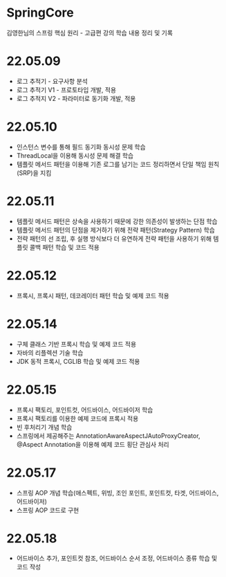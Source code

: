 # SpringCore
김영한님의 스프링 핵심 원리 - 고급편 강의 학습 내용 정리 및 기록

# 22.05.09
 - 로그 추적기 - 요구사항 분석
 - 로그 추적기 V1 - 프로토타입 개발, 적용
 - 로그 추적지 V2 - 파라미터로 동기화 개발, 적용

# 22.05.10
 - 인스턴스 변수를 통해 필드 동기화 동시성 문제 학습
 - ThreadLocal을 이용해 동시성 문제 해결 학습
 - 템플릿 메서드 패턴을 이용해 기존 로그를 남기는 코드 정리하면서 단일 책임 원칙(SRP)을 지킴

# 22.05.11
 - 템플릿 메서드 패턴은 상속을 사용하기 때문에 강한 의존성이 발생하는 단점 학습
 - 템플릿 메서드 패턴의 단점을 제거하기 위해 전략 패턴(Strategy Pattern) 학습
 - 전략 패턴의 선 조립, 후 실행 방식보다 더 유연하게 전략 패턴을 사용하기 위해 템플릿 콜백 패턴 학습 및 코드 적용

# 22.05.12
 - 프록시, 프록시 패턴, 데코레이터 패턴 학습 및 예제 코드 적용

# 22.05.14
 - 구체 클래스 기반 프록시 학습 및 예제 코드 적용
 - 자바의 리플렉션 기술 학습
 - JDK 동적 프록시, CGLIB 학습 및 예제 코드 적용

# 22.05.15
 - 프록시 팩토리, 포인트컷, 어드바이스, 어드바이저 학습
 - 프록시 팩토리를 이용한 예제 코드에 프록시 적용
 - 빈 후처리기 개념 학습
 - 스프링에서 제공해주는 AnnotationAwareAspectJAutoProxyCreator, @Aspect Annotation을 이용해 예제 코드 횡단 관심사 처리

# 22.05.17
 - 스프링 AOP 개념 학습(애스펙트, 위빙, 조인 포인트, 포인트컷, 타겟, 어드바이스, 어드바이저)
 - 스프링 AOP 코드로 구현

# 22.05.18
 - 어드바이스 추가, 포인트컷 참조, 어드바이스 순서 조정, 어드바이스 종류 학습 및 코드 작성
